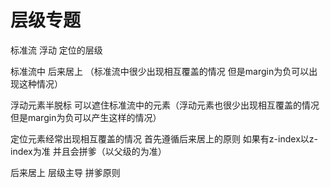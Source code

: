 # 层级专题

标准流   浮动   定位的层级

标准流中 后来居上 （标准流中很少出现相互覆盖的情况 但是margin为负可以出现这种情况）

浮动元素半脱标 可以遮住标准流中的元素（浮动元素也很少出现相互覆盖的情况 但是margin为负可以产生这样的情况）

定位元素经常出现相互覆盖的情况 首先遵循后来居上的原则   如果有z-index以z-index为准 并且会拼爹（以父级的为准）

后来居上 层级主导 拼爹原则



